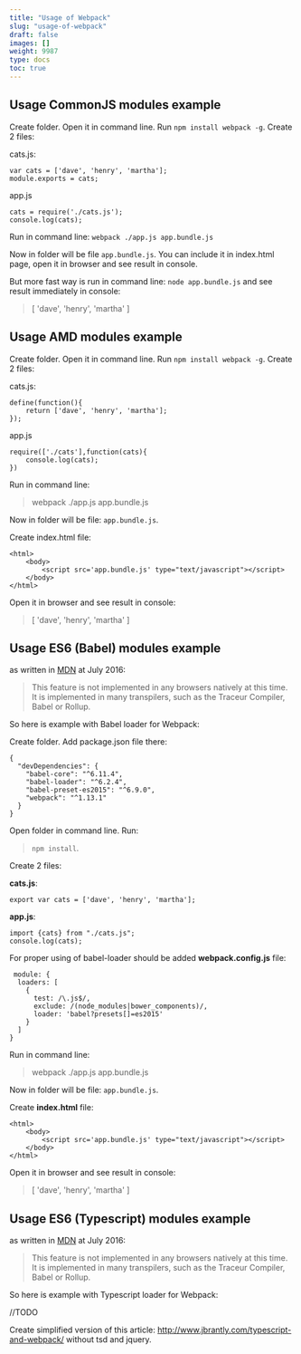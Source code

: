 ```yaml
---
title: "Usage of Webpack"
slug: "usage-of-webpack"
draft: false
images: []
weight: 9987
type: docs
toc: true
---
```


## Usage CommonJS modules example
Create folder. Open it in command line. Run `npm install webpack -g`. Create 2 files:

cats.js:

    var cats = ['dave', 'henry', 'martha'];
    module.exports = cats;

app.js 

    cats = require('./cats.js');
    console.log(cats);

Run in command line: `webpack ./app.js app.bundle.js`

Now in folder will be file `app.bundle.js`. You can include it in index.html page, open it in browser and see result in console. 

But more fast way is run in command line: `node app.bundle.js` and see result immediately in console: 
> [ 'dave', 'henry', 'martha' ]


## Usage AMD modules example
Create folder. Open it in command line. Run `npm install webpack -g`. Create 2 files:

cats.js:

    define(function(){
        return ['dave', 'henry', 'martha'];
    });

app.js 

    require(['./cats'],function(cats){
        console.log(cats);
    })


Run in command line: 

> webpack ./app.js app.bundle.js

Now in folder will be file: `app.bundle.js`. 

Create index.html file:

    <html>
        <body>
            <script src='app.bundle.js' type="text/javascript"></script>
        </body>
    </html>

Open it in browser and see result in console:
> [ 'dave', 'henry', 'martha' ]


## Usage ES6 (Babel) modules example
as written in [MDN][1] at July 2016: 

> This feature is not implemented in any browsers natively at this time. It is implemented in many transpilers, such as the Traceur Compiler, Babel or Rollup.

So here is example with Babel loader for Webpack:

Create folder. Add package.json file there:

    {
      "devDependencies": {
        "babel-core": "^6.11.4",
        "babel-loader": "^6.2.4",
        "babel-preset-es2015": "^6.9.0",
        "webpack": "^1.13.1"
      }
    }

Open folder in command line. Run:

>  `npm install`.

Create 2 files:

**cats.js**:

    export var cats = ['dave', 'henry', 'martha'];


**app.js**:

    import {cats} from "./cats.js";
    console.log(cats);


For proper using of babel-loader should be added **webpack.config.js** file:

     module: {
      loaders: [
        {
          test: /\.js$/,
          exclude: /(node_modules|bower_components)/,
          loader: 'babel?presets[]=es2015'
        }
      ]
    }

Run in command line: 

> webpack ./app.js app.bundle.js

Now in folder will be file: `app.bundle.js`. 

Create **index.html** file:

    <html>
        <body>
            <script src='app.bundle.js' type="text/javascript"></script>
        </body>
    </html>

Open it in browser and see result in console:
> [ 'dave', 'henry', 'martha' ]


  [1]: https://developer.mozilla.org/en/docs/web/javascript/reference/statements/import/

## Usage ES6 (Typescript) modules example
as written in [MDN][1] at July 2016: 

> This feature is not implemented in any browsers natively at this time. It is implemented in many transpilers, such as the Traceur Compiler, Babel or Rollup.

So here is example with Typescript loader for Webpack:

//TODO

Create simplified version of this article: http://www.jbrantly.com/typescript-and-webpack/ without tsd and jquery.

